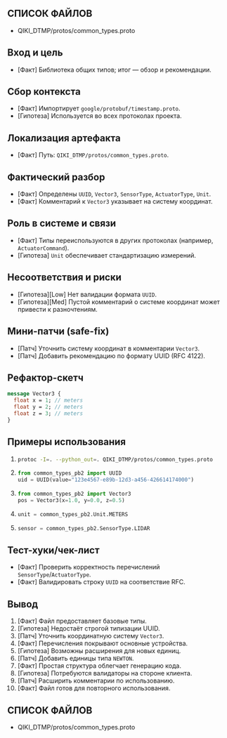 ## СПИСОК ФАЙЛОВ
- QIKI_DTMP/protos/common_types.proto

## Вход и цель
- [Факт] Библиотека общих типов; итог — обзор и рекомендации.

## Сбор контекста
- [Факт] Импортирует `google/protobuf/timestamp.proto`.
- [Гипотеза] Используется во всех протоколах проекта.

## Локализация артефакта
- [Факт] Путь: `QIKI_DTMP/protos/common_types.proto`.

## Фактический разбор
- [Факт] Определены `UUID`, `Vector3`, `SensorType`, `ActuatorType`, `Unit`.
- [Факт] Комментарий к `Vector3` указывает на систему координат.

## Роль в системе и связи
- [Факт] Типы переиспользуются в других протоколах (например, `ActuatorCommand`).
- [Гипотеза] `Unit` обеспечивает стандартизацию измерений.

## Несоответствия и риски
- [Гипотеза][Low] Нет валидации формата `UUID`.
- [Гипотеза][Med] Пустой комментарий о системе координат может привести к разночтениям.

## Мини-патчи (safe-fix)
- [Патч] Уточнить систему координат в комментарии `Vector3`.
- [Патч] Добавить рекомендацию по формату UUID (RFC 4122).

## Рефактор-скетч
```proto
message Vector3 {
  float x = 1; // meters
  float y = 2; // meters
  float z = 3; // meters
}
```

## Примеры использования
1. ```bash
   protoc -I=. --python_out=. QIKI_DTMP/protos/common_types.proto
   ```
2. ```python
   from common_types_pb2 import UUID
   uid = UUID(value="123e4567-e89b-12d3-a456-426614174000")
   ```
3. ```python
   from common_types_pb2 import Vector3
   pos = Vector3(x=1.0, y=0.0, z=0.5)
   ```
4. ```python
   unit = common_types_pb2.Unit.METERS
   ```
5. ```python
   sensor = common_types_pb2.SensorType.LIDAR
   ```

## Тест-хуки/чек-лист
- [Факт] Проверить корректность перечислений `SensorType`/`ActuatorType`.
- [Факт] Валидировать строку `UUID` на соответствие RFC.

## Вывод
1. [Факт] Файл предоставляет базовые типы.
2. [Гипотеза] Недостаёт строгой типизации UUID.
3. [Патч] Уточнить координатную систему `Vector3`.
4. [Факт] Перечисления покрывают основные устройства.
5. [Гипотеза] Возможны расширения для новых единиц.
6. [Патч] Добавить единицы типа `NEWTON`.
7. [Факт] Простая структура облегчает генерацию кода.
8. [Гипотеза] Потребуются валидаторы на стороне клиента.
9. [Патч] Расширить комментарии по использованию.
10. [Факт] Файл готов для повторного использования.

## СПИСОК ФАЙЛОВ
- QIKI_DTMP/protos/common_types.proto
